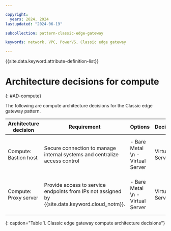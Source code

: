 ```yaml
---

copyright:
  years: 2024, 2024
lastupdated: "2024-06-19"

subcollection: pattern-classic-edge-gateway

keywords: network, VPC, PowerVS, Classic edge gateway

---
```


{{site.data.keyword.attribute-definition-list}}


# Architecture decisions for compute
{: #AD-compute}

The following are compute architecture decisions for the Classic edge gateway pattern.

| Architecture decision | Requirement                                                            | Options                                 | Decision   | Rationale                                    |
|---------------------------|----------------------------------------------------------------------------|---------------------------------------------|----------------|--------------------------------------------------|
| Compute: Bastion host     | Secure connection to manage internal systems and centralize access control | - Bare Metal  \n - Virtual Server | Virtual Server | Flexible compute resources to meet compute needs |
| Compute: Proxy server     | Provide access to service endpoints from IPs not assigned by {{site.data.keyword.cloud_notm}}.     | - Bare Metal  \n - Virtual Server | Virtual Server | Flexible compute resources to meet compute needs. |
{: caption="Table 1. Classic edge gateway compute architecture decisions"}
